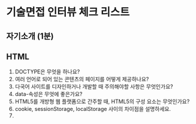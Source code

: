 # 기술면접 인터뷰 체크 리스트

## 자기소개 (1분)

## HTML

1. DOCTYPE은 무엇을 하나요?
2. 여러 언어로 되어 있는 콘텐츠의 페이지를 어떻게 제공하나요?
3. 다국어 사이트를 디자인하거나 개발할 때 주의해야할 사항은 무엇인가요?
4. data-속성은 무엇에 좋은가요?
5. HTML5를 개방형 웹 플랫폼으로 간주할 때, HTML5의 구성 요소는 무엇인가요?
6. cookie, sessionStorage, localStorage 사이의 차이점을 설명하세요.
7. <script>, <script async>, <script defer> 사이의 차이점을 설명하세요.
8. 왜 일반적으로 CSS <link> 태그를 <head></head> 태그 사이에 위치시키고, JS <script> 태그를 </body> 직전에 위치시키는 것이 좋은 방법인가요? 다른 예외적인 상황을 알고있나요?
9. 프로그레시브 렌더링이 무엇인가요?
10. 이미지 태그에 srcset 속성을 사용하는 이유는 무엇인가요? 이 속성의 컨텐츠를 실행할 때 브라우저의 프로세스를 설명하세요.
11. 다른 HTML 템플릿 언어를 사용해본 적이 있나요?
12. HTML5의 시맨틱 태그는 무엇인가?
13. HTML5 doctype과 기본 doctype의 차이점은?
14. heading태그(h1,h2,h3)와 title태그의 차이점은 무엇인가?
15. HTML5에는 몇개의 heading 태그가 존재하나요?
16. figure 태그와 image 태그의 차이점은?
17. section 태그와 div 태그의 차이점은?
18. class 와 id 의 차이점은?
19. canvas와 svg 차이점은?
20. 반응형 페이지를 만들기 위해 html 추가해야되는 것은?
21. HTML5에 추가된 미디어 태그는?
22. HTML5에 추가된 새로운 'input' 타입은?
23. HTML5에서 image map은 무엇인가?
24. <b>속성과 <strong>태그의 차이점은?
25. <i> 태그와 <em> 태그의 차이점은?
26. HTML5에 추가된 서식 태그는?
27. HTML5의 웹스토리지 개념을 말하여라
28. 'Geolocaltion API'은 무엇인가?
29. Meta 태그를 설명해보아라
30. HTML5에서 inline 요소와 block 요소는?
31. <article> 요소내에 <section>을 넣을 수 있나요? 아니면, 그 반대일까요?


## CSS

1. CSS 선택자의 특정성은 무엇이며 어떻게 작동하나요?
2. Resetting과 Normalizing CSS의 차이점은 무엇인가요? 당신은 무엇을 선택할 것이며, 그 이유는 무엇인가요?
3. float가 어떻게 작동하는지 설명하세요.
4. z-index와 스택 컨텍스트(stacking context)가 어떻게 형성되는지 설명하세요.
5. BFC(Block Formatting Context)와 그 작동 방식을 설명하세요.
6. clear 하는 방법에는 어떤 것이 있으며, 각각 어떤상황에 적합한가요?
7. CSS 스프라이트는 무엇인가요? 그리고 당신이 페이지나 사이트에 구현하는 방법도 설명해주세요.
8. 브라우저 별로 스타일이 다른 문제를 어떤 접근 방법으로 해결하나요?
9. 기능이 제한된 브라우저의 페이지는 어떻게 처리하나요? 어떤 기술/프로세스를 사용하나요?
10. 콘텐츠를 시각적으로 숨기는(그리고 screen reader에서만 사용할 수 있게 만드는)다양한 방법은 무엇인가요?

11. 그리드 시스템을 사용해본적 있나요? 만약 그렇다면, 당신은 어떤 것을 선호하나요?
12. 미디어 쿼리나 모바일만을 위한 layouts/CSS를 사용하거나 구현해본적 있나요?
13. SVG 스타일링에 익숙하신가요?
14. screen이 아닌 @media 속성의 예를 들어줄 수 있나요?
15. 효율적인 CSS를 작성하는데 있어서 어려움은 무엇인가요?
16. CSS 전처리기를 사용하면 어떤 장단점이 있나요?
17. 사용했던 CSS 전처리기에 대해 좋았던 점과 싫었던 점을 설명해주세요.
18. 비표준 글꼴을 사용하는 웹 디자인 컴포넌트를 어떻게 구현하나요?
19. 브라우저가 CSS 선택자에 일치하는 요소를 어떻게 결정하는지 설명하세요.
20. Pseudo-elements(가상선택자)에 대해 설명하고 이 요소가 무엇을 위해 사용되는지 설명하세요.

21. 박스 모델에 대한 당신의 이해와 CSS에서 브라우저에 다른 박스 모델로 레이아웃을 렌더링하는 방법을 설명하세요.
22. * { box-sizing: border-box; }는 무엇을 하나요? 장점은 무엇인가요?
23. inline 과 inline-block 의 차이점은 무엇인가요?
24. relative, fixed, absolute, static 요소의 차이점은 무엇인가요?
25. 로컬이나 프로덕션 환경에서 사용했던 CSS 프레임워크는 무엇인가요? 어떻게 그들을 바꾸거나 개선할 수 있을까요?
26. 새로운 CSS Flexbox나 Grid 스펙을 사용해본 적이 있나요?
27. 반응형 웹사이트를 코딩하는 것과 모바일 우선 전략을 사용하는 것 사이의 차이점을 설명하세요.
28. 반응형 디자인은 적응형 디자인과 어떻게 다른가요?
29. 레티나 그래픽으로 작업 해본 적이 있나요? 그렇다면, 언제, 어떤 기술을 사용하였나요?
30. absolute 포지셔닝 대신 translate()를 사용하는 이유가 무엇인가요? 또는 그 반대의 경우에 대해서는 어떻게 생각하시나요?, 그 이유는 무엇인가요?

31. CSS에서 상속이 되는 속성을 2개만 꼽아보세요.
 - visibility, opacity, font, color, line-height, text-align, white-space
32.  jpg, gif, png의 차이점을 설명해보세요.
33. 레이아웃과 관련된 CSS 요소들이 무엇이 있는지?
34. position: relative 와 position: absolute 속도 비교

## cs
1. Doctype을 사용하지 않을 때는 무슨 일이 발생할까요?
 - 일반적으로 쿼크모드로 브라우저가 작동을한다. 최대한 동일하게 나타내려고 노력을 하지만, 표준모드와는 다른 UI가 깨지거나 하는 증상이 나타날 수 있다.
2. blockquote 태그는 어떤 용도로 사용해야 할까요?
 - 인용문을 사용할때 사용하면 좋습니다. 만약 짧은 길의 이용구라면 <q> 태그를 사용하는 것이 더 바람직 합니다.
3. IR기법 :  이미지 대체 텍스트 제공을 위한 css 기법
 - 스크린리더기가 읽지못하는 속성
  1. display: none
  2. visiblity: hidden
  3. width: 0;
  4. height: 0;
  5. font-size: 0;
  6. line-height: 0;
 - 스크린 리더기가 읽으나, 성능 이슈가 나오는 것
  1. opacity: 0;
  2. text-indent: -9999px;
  3. z-index: -1;

4. 쿠키, 세션, 토큰에 관하여 설명하시오.
 - 클라이언트와 서버가 통신을 할때 클라이언트의 정보가 필요하는 경우가 있다. 이럴떼 웹스토리지를 이용하는데, 웹스토리지 안에 저장되는 형태를 쿠키, 세선스토리지, 로컬스토리지로 나뉜다.

 우선 쿠키의 경우 클라이언트의 정보, 인증 내역을 서버에게 전달을 합니다. 저장공간이 작고 보안에 그대로 정보가 전송이 되기 때문에 보안에 취악합니다.

 이러한 단점을 보완하기 위해 html5에선 스토리지라는 기능이 추가되었습니다. 쿠키와는 다르게 데이터가 전달되는 것이 아니라, key/value값으로 전달이 되기 때문에 보안성이 향상 되었습니다.

 스토리지는 저장기간에 따라 2가지로 나뉘는데, 세션의 경우에는 인터넷 탭이 삭제가 되는순간 정보가 삭제가 되고, 로컬의 경우에는 반영구적으로 남아있습니다.

 쿠키 : 다시보지 않기 팝업 과 같은데 사용하면 좋다
 로컬 : 자동로그인과 같은 기능에 사용하면 좋습니다.
 세션 : 장바구니 기능을 넣으면 좋습니다.

5. Ajax에 대해 가능한 자세히 말해보아라. (장점/단점)
6. 브라우저 렌더링에 대하여 설명하라
 html과 css가 파싱이되어 dom트리와 cssom트리을 만든다
 파싱이란, 브라우저가 코드를 이해하고 사용하기 쉬운 구조로 변경하는 것
 두개의 트리가 랜더링트리를 만들고 자바스크립트도 다운이 됩니다.
 그 이후 레이아웃을 만들고 페인팅 되어 우리가보는 웹페이지가 만들어집니다. 
7. 네이버에서 검색을 하면 일어나는 일을 설명하라
8. get/post에 대해 말해보아라
9. API는 무엇인가?
10. 프레임워크와 라이브러리의 차이점은?

## JS
1. 호이스팅에 대해 설명해라
2. '==', '==='의 차이를 말해보아라
3. babel의 역할과 사용 이유
4. webpack의 역할과 사용 이유
5. Jquery / react 차이점
6. 네이버 접속시 렌더링 되는 과정
7. 서비스에 속도 문제가 발생될 때 해결할 수 있는 방법
8. 데이터 전달되는 과정
 
9. TCP / UDP 에 대해 각각 설명하여라 
 1) TCP : 데이터의 전달을 관리하는 규칙
   - 연결형 서비스
   - 전송 순서 보장
   - 1:1 통신
   - 신뢰성이 높다
   - 느리다
  2) UDP : 데이터를 젇날 관리하는 규칙
   - 비연결성 서비스
   - 전송 순서 미보장
   - 1:N 통신
   - 신뢰성이 낮다
   - 빠르다
10. 함수 선언식 / 함수 표현식 차이점
11. CSR / SSR 에 대해 설명해라
12. CSRF란?
13. this란?
14. 브라우저가 es6버전 이후로 생겨진 기능들을 읽지 못하는 이유
15. 클로저에 대해 설명해라.

## GIT
1. git과 젠킨스에 대해 설명하라.
2. PR에 대해 설명하라
3. merge에 대해 설명하라. rebase와의 차이점은?
4. clone과 fork의 차이점은?
5. fork와 branch의 차이점?
6. pull과 fetch의 차이점은?

htt 